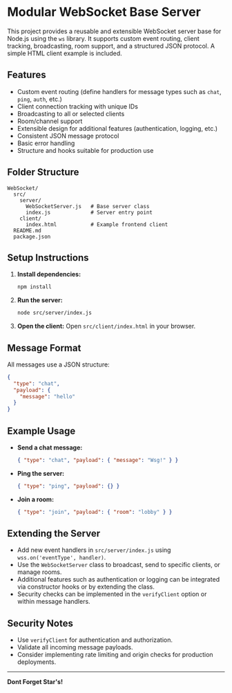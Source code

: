 # Modular WebSocket Base Server

This project provides a reusable and extensible WebSocket server base for Node.js using the `ws` library. It supports custom event routing, client tracking, broadcasting, room support, and a structured JSON protocol. A simple HTML client example is included.

## Features
- Custom event routing (define handlers for message types such as `chat`, `ping`, `auth`, etc.)
- Client connection tracking with unique IDs
- Broadcasting to all or selected clients
- Room/channel support
- Extensible design for additional features (authentication, logging, etc.)
- Consistent JSON message protocol
- Basic error handling
- Structure and hooks suitable for production use

## Folder Structure
```
WebSocket/
  src/
    server/
      WebSocketServer.js   # Base server class
      index.js             # Server entry point
    client/
      index.html           # Example frontend client
  README.md
  package.json
```

## Setup Instructions
1. **Install dependencies:**
   ```bash
   npm install
   ```
2. **Run the server:**
   ```bash
   node src/server/index.js
   ```
3. **Open the client:**
   Open `src/client/index.html` in your browser.

## Message Format
All messages use a JSON structure:
```json
{
  "type": "chat",
  "payload": {
    "message": "hello"
  }
}
```

## Example Usage
- **Send a chat message:**
  ```json
  { "type": "chat", "payload": { "message": "Wsg!" } }
  ```
- **Ping the server:**
  ```json
  { "type": "ping", "payload": {} }
  ```
- **Join a room:**
  ```json
  { "type": "join", "payload": { "room": "lobby" } }
  ```

## Extending the Server
- Add new event handlers in `src/server/index.js` using `wss.on('eventType', handler)`.
- Use the `WebSocketServer` class to broadcast, send to specific clients, or manage rooms.
- Additional features such as authentication or logging can be integrated via constructor hooks or by extending the class.
- Security checks can be implemented in the `verifyClient` option or within message handlers.

## Security Notes
- Use `verifyClient` for authentication and authorization.
- Validate all incoming message payloads.
- Consider implementing rate limiting and origin checks for production deployments.

---

**Dont Forget Star's!** 